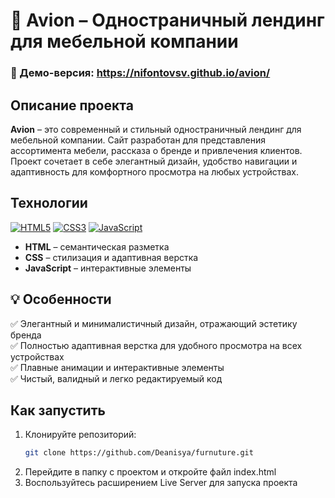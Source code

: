 # 🎨 Avion – Одностраничный лендинг для мебельной компании  

### 🚀 Демо-версия: https://nifontovsv.github.io/avion/

## Описание проекта

**Avion** – это современный и стильный одностраничный лендинг для мебельной компании. Сайт разработан для представления ассортимента мебели, рассказа о бренде и привлечения клиентов. Проект сочетает в себе элегантный дизайн, удобство навигации и адаптивность для комфортного просмотра на любых устройствах.  

## Технологии
[![HTML5](https://img.shields.io/static/v1?label=&message=HTML5&color=E34F26&logo=html5&logoColor=FFFFFF)](https://html.spec.whatwg.org/) [![CSS3](https://img.shields.io/static/v1?label=&message=CSS3&color=1572B6&logo=css3&logoColor=FFFFFF)](https://developer.mozilla.org/en-US/docs/Web/CSS) [![JavaScript](https://img.shields.io/static/v1?label=&message=JavaScript&color=F7DF1E&logo=javascript&logoColor=000000)](https://developer.mozilla.org/en-US/docs/Web/JavaScript)  
- **HTML** – семантическая разметка
- **CSS** – стилизация и адаптивная верстка
- **JavaScript** – интерактивные элементы

## 💡 Особенности  

✅ Элегантный и минималистичный дизайн, отражающий эстетику бренда  
✅ Полностью адаптивная верстка для удобного просмотра на всех устройствах  
✅ Плавные анимации и интерактивные элементы  
✅ Чистый, валидный и легко редактируемый код  

## Как запустить

1. Клонируйте репозиторий:
   ```bash
   git clone https://github.com/Deanisya/furnuture.git
   ```
2. Перейдите в папку с проектом и откройте файл index.html
3. Bоспользуйтесь расширением Live Server для запуска проекта
